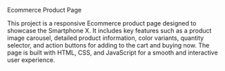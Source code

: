 Ecommerce Product Page

This project is a responsive Ecommerce product page designed to showcase the Smartphone X. It includes key features such as a product image carousel, detailed product information, color variants, quantity selector, and action buttons for adding to the cart and buying now. The page is built with HTML, CSS, and JavaScript for a smooth and interactive user experience.
